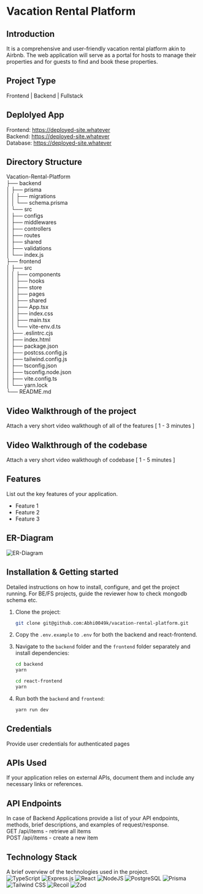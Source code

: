 # Vacation Rental Platform

## Introduction

It is a comprehensive and user-friendly vacation rental platform akin to Airbnb. The web application will serve as a portal for hosts to manage their properties and for guests to find and book these properties.

## Project Type

Frontend | Backend | Fullstack

## Deplolyed App

Frontend: https://deployed-site.whatever  
Backend: https://deployed-site.whatever  
Database: https://deployed-site.whatever  

## Directory Structure

Vacation-Rental-Platform  
├── backend  
│   ├── prisma  
│   │   ├── migrations  
│   │   └── schema.prisma  
│   └── src  
│       ├── configs  
│       ├── middlewares  
│       ├── controllers  
│       ├── routes  
│       ├── shared  
│       ├── validations  
│       └── index.js  
├── frontend  
│   ├── src  
│   │   ├── components  
│   │   ├── hooks  
│   │   ├── store  
│   │   ├── pages  
│   │   ├── shared  
│   │   ├── App.tsx  
│   │   ├── index.css  
│   │   ├── main.tsx  
│   │   └── vite-env.d.ts  
│   ├── .eslintrc.cjs  
│   ├── index.html  
│   ├── package.json  
│   ├── postcss.config.js  
│   ├── tailwind.config.js  
│   ├── tsconfig.json  
│   ├── tsconfig.node.json  
│   ├── vite.config.ts  
│   └── yarn.lock  
└── README.md  

## Video Walkthrough of the project

Attach a very short video walkthough of all of the features [ 1 - 3 minutes ]

## Video Walkthrough of the codebase

Attach a very short video walkthough of codebase [ 1 - 5 minutes ]

## Features

List out the key features of your application.

- Feature 1
- Feature 2
- Feature 3

## ER-Diagram

![ER-Diagram](https://github.com/Abhi0049k/vacation_rental_platform/assets/112062354/8e408959-065b-4ce3-b1da-c8275bba2361)

## Installation & Getting started

Detailed instructions on how to install, configure, and get the project running. For BE/FS projects, guide the reviewer how to check mongodb schema etc.

1. Clone the project:

    ```bash
    git clone git@github.com:Abhi0049k/vacation-rental-platform.git
    ```

2. Copy the `.env.example` to `.env` for both the backend and react-frontend.

3. Navigate to the `backend` folder and the `frontend` folder separately and install dependencies:

    ```bash
    cd backend
    yarn
    ```

    ```bash
    cd react-frontend
    yarn
    ```

4. Run both the `backend` and `frontend`:

    ```bash
    yarn run dev
    ```

## Credentials

Provide user credentials for authenticated pages

## APIs Used

If your application relies on external APIs, document them and include any necessary links or references.

## API Endpoints

In case of Backend Applications provide a list of your API endpoints, methods, brief descriptions, and examples of request/response.  
GET /api/items - retrieve all items  
POST /api/items - create a new item  

## Technology Stack

A brief overview of the technologies used in the project.  
![TypeScript](https://img.shields.io/badge/typescript-%23007ACC.svg?style=for-the-badge&logo=typescript&logoColor=white)
![Express.js](https://img.shields.io/badge/express.js-%23404d59.svg?style=for-the-badge&logo=express&logoColor=%2361DAFB)
![React](https://img.shields.io/badge/react-%2320232a.svg?style=for-the-badge&logo=react&logoColor=%2361DAFB)
![NodeJS](https://img.shields.io/badge/node.js-6DA55F?style=for-the-badge&logo=node.js&logoColor=white)
![PostgreSQL](https://img.shields.io/badge/PostgreSQL-336791?style=for-the-badge&logo=postgresql&logoColor=white)
![Prisma](https://img.shields.io/badge/Prisma-2D3748?style=for-the-badge&logo=prisma&logoColor=white)
![Tailwind CSS](https://img.shields.io/badge/tailwindcss-%2338B2AC.svg?style=for-the-badge&logo=tailwind-css&logoColor=white)
![Recoil](https://img.shields.io/badge/Recoil-%23313131.svg?style=for-the-badge&logoColor=white)
![Zod](https://img.shields.io/badge/Zod-%23313131.svg?style=for-the-badge&logo=typescript&logoColor=white)
